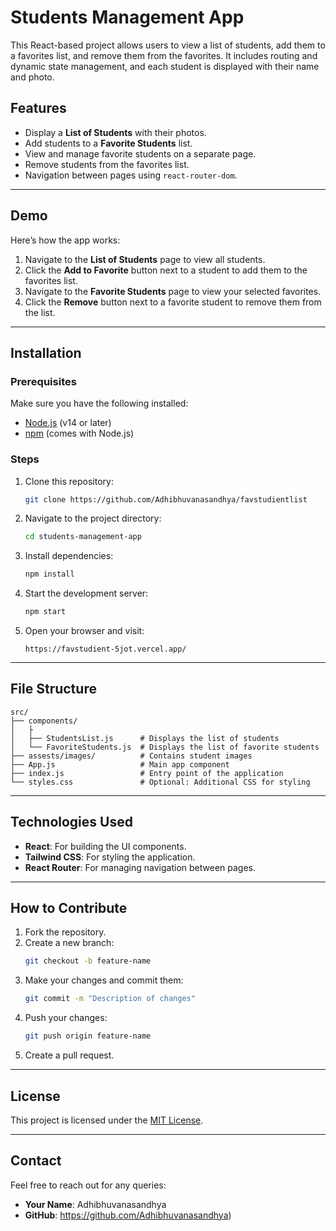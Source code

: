 
# Students Management App

This React-based project allows users to view a list of students, add them to a favorites list, and remove them from the favorites. It includes routing and dynamic state management, and each student is displayed with their name and photo.

## Features

- Display a **List of Students** with their photos.
- Add students to a **Favorite Students** list.
- View and manage favorite students on a separate page.
- Remove students from the favorites list.
- Navigation between pages using `react-router-dom`.

---

## Demo

Here’s how the app works:

1. Navigate to the **List of Students** page to view all students.
2. Click the **Add to Favorite** button next to a student to add them to the favorites list.
3. Navigate to the **Favorite Students** page to view your selected favorites.
4. Click the **Remove** button next to a favorite student to remove them from the list.

---

## Installation

### Prerequisites

Make sure you have the following installed:

- [Node.js](https://nodejs.org/) (v14 or later)
- [npm](https://www.npmjs.com/) (comes with Node.js)

### Steps

1. Clone this repository:
   ```bash
   git clone https://github.com/Adhibhuvanasandhya/favstudientlist
   ```

2. Navigate to the project directory:
   ```bash
   cd students-management-app
   ```

3. Install dependencies:
   ```bash
   npm install
   ```

4. Start the development server:
   ```bash
   npm start
   ```

5. Open your browser and visit:
   ```
   https://favstudient-5jot.vercel.app/
   ```

---

## File Structure

```plaintext
src/
├── components/
│   ├ 
│   ├── StudentsList.js      # Displays the list of students
│   └── FavoriteStudents.js  # Displays the list of favorite students
├── assests/images/          # Contains student images
├── App.js                   # Main app component
├── index.js                 # Entry point of the application
└── styles.css               # Optional: Additional CSS for styling
```

---

## Technologies Used

- **React**: For building the UI components.
- **Tailwind CSS**: For styling the application.
- **React Router**: For managing navigation between pages.

---

## How to Contribute

1. Fork the repository.
2. Create a new branch:
   ```bash
   git checkout -b feature-name
   ```
3. Make your changes and commit them:
   ```bash
   git commit -m "Description of changes"
   ```
4. Push your changes:
   ```bash
   git push origin feature-name
   ```
5. Create a pull request.

---

## License

This project is licensed under the [MIT License](LICENSE).

---

## Contact

Feel free to reach out for any queries:

- **Your Name**: Adhibhuvanasandhya
- **GitHub**: https://github.com/Adhibhuvanasandhya)
